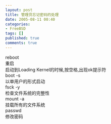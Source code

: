 ```yaml
---
layout: post
title: 管理员忘记密码的处理
date: 2005-08-11 00:40
categories:
- FreeBSD
tags: []
published: true
comments: true
---
```

<p><p>reboot<br />重启<br />启动到Loading Kernel的时候,按空格,出现ok提示符<br />boot -s<br />以单用户的形式启动<br />fsck -y<br />检查文件系统的完整性<br />mount -a<br />挂载所有的文件系统<br />passwd<br />修改密码<br /></p></p>
